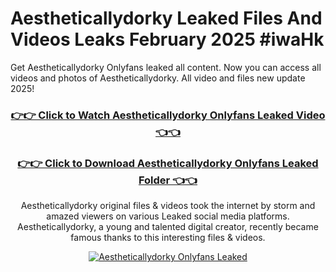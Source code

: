 # Aestheticallydorky Leaked Files And Videos Leaks February 2025 #iwaHk

Get Aestheticallydorky Onlyfans leaked all content. Now you can access all videos and photos of Aestheticallydorky. All video and files new update 2025!
<div align="center" title="Aestheticallydorky Onlyfans Leaked">
  
### [👉👉 Click to Watch Aestheticallydorky Onlyfans Leaked Video 👈👈](https://links2leaks.com?utm_source=aestheticallydorky&utm_medium=gitfeb)  
### [👉👉 Click to Download Aestheticallydorky Onlyfans Leaked Folder 👈👈](https://links2leaks.com?utm_source=aestheticallydorky&utm_medium=gitfeb)  

Aestheticallydorky original files & videos took the internet by storm and amazed viewers on various Leaked social media platforms. Aestheticallydorky, a young and talented digital creator, recently became famous thanks to this interesting files & videos.

[![Aestheticallydorky Onlyfans Leaked](https://i.ibb.co/93hzkbrt/l2l.gif)](https://links2leaks.com?utm_source=aestheticallydorky&utm_medium=gitfeb)  

</div>
